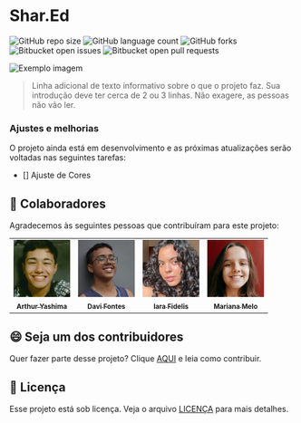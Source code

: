 # Shar.Ed

![GitHub repo size](https://img.shields.io/github/repo-size/iuricode/README-template?style=for-the-badge)
![GitHub language count](https://img.shields.io/github/languages/count/iuricode/README-template?style=for-the-badge)
![GitHub forks](https://img.shields.io/github/forks/iuricode/README-template?style=for-the-badge)
![Bitbucket open issues](https://img.shields.io/bitbucket/issues/iuricode/README-template?style=for-the-badge)
![Bitbucket open pull requests](https://img.shields.io/bitbucket/pr-raw/iuricode/README-template?style=for-the-badge)

<img src="imagem.png" alt="Exemplo imagem">

> Linha adicional de texto informativo sobre o que o projeto faz. Sua introdução deve ter cerca de 2 ou 3 linhas. Não exagere, as pessoas não vão ler.

### Ajustes e melhorias

O projeto ainda está em desenvolvimento e as próximas atualizações serão voltadas nas seguintes tarefas:

- [] Ajuste de Cores



## 🤝 Colaboradores

Agradecemos às seguintes pessoas que contribuíram para este projeto:

<table>
  <tr>
    <td align="center">
      <a href="#">
        <img src="japa.png" width="100px;" alt="Foto do Arthur"/><br>
        <sub>
          <b>Arthur Yashima</b>
        </sub>
      </a>
    </td>
    <td align="center">
      <a href="#">
        <img src="davi.png" width="100px;" alt="Foto do Davi"/><br>
        <sub>
          <b>Davi Fontes</b>
        </sub>
      </a>
    </td>
    <td align="center">
      <a href="#">
        <img src="iara.png" width="100px;" alt="Foto da Iara"/><br>
        <sub>
          <b>Iara Fidelis</b>
        </sub>
      </a>
    </td>
    <td align="center">
      <a href="#">
        <img src="mari.png" width="100px;" alt="Foto da Mariana"/><br>
        <sub>
          <b>Mariana Melo</b>
        </sub>
      </a>
    </td>
  </tr>
</table>

## 😄 Seja um dos contribuidores

Quer fazer parte desse projeto? Clique [AQUI](CONTRIBUTING.md) e leia como contribuir.

## 📝 Licença

Esse projeto está sob licença. Veja o arquivo [LICENÇA](LICENSE.md) para mais detalhes.
